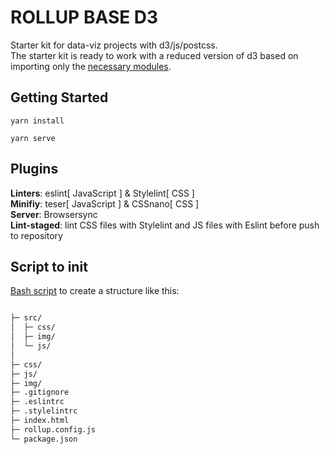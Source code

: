 
# ROLLUP BASE D3

Starter kit for data-viz projects with d3/js/postcss.    
The starter kit is ready to work with a reduced version of d3 based on importing only the [necessary modules](https://github.com/jorgeatgu/base-rollup-d3/blob/master/src/js/d3.js).

## Getting Started

```
yarn install
```

```
yarn serve
```

## Plugins

**Linters**: eslint[ JavaScript ] & Stylelint[ CSS ]   
**Minifiy**: teser[ JavaScript ] & CSSnano[ CSS ]   
**Server**: Browsersync   
**Lint-staged**: lint CSS files with Stylelint and JS files with Eslint before push to repository   

## Script to init

[Bash script](https://github.com/jorgeatgu/base-rollup-d3/blob/master/init.sh) to create a structure like this:

```bash

├─ src/              
│  ├─ css/           
│  ├─ img/           
│  └─ js/            
│
├─ css/              
├─ js/               
├─ img/              
├─ .gitignore        
├─ .eslintrc        
├─ .stylelintrc      
├─ index.html        
├─ rollup.config.js       
└─ package.json      
```
